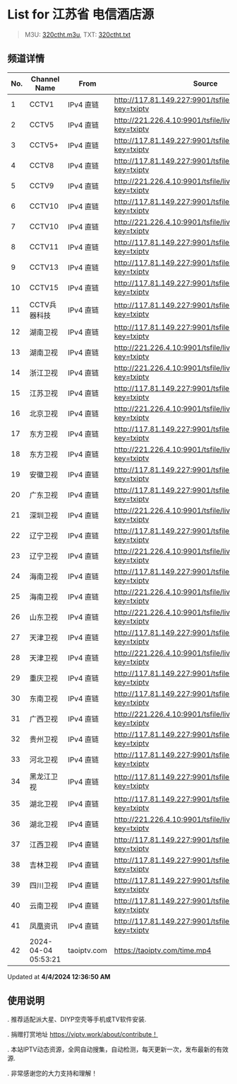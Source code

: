 # List for **江苏省 电信酒店源**

> M3U: [320ctht.m3u](/320ctht.m3u), TXT: [320ctht.txt](/txt/320ctht.txt)

## 频道详情

| No. | Channel Name | From | Source |
| --- | ------------ | ---- | ------ |
| 1 | CCTV1 | IPv4 直链 | <http://117.81.149.227:9901/tsfile/live/0001_1.m3u8?key=txiptv> |
| 2 | CCTV5 | IPv4 直链 | <http://221.226.4.10:9901/tsfile/live/0005_1.m3u8?key=txiptv> |
| 3 | CCTV5+ | IPv4 直链 | <http://117.81.149.227:9901/tsfile/live/0016_1.m3u8?key=txiptv> |
| 4 | CCTV8 | IPv4 直链 | <http://117.81.149.227:9901/tsfile/live/0008_1.m3u8?key=txiptv> |
| 5 | CCTV9 | IPv4 直链 | <http://221.226.4.10:9901/tsfile/live/0009_1.m3u8?key=txiptv> |
| 6 | CCTV10 | IPv4 直链 | <http://117.81.149.227:9901/tsfile/live/0010_1.m3u8?key=txiptv> |
| 7 | CCTV10 | IPv4 直链 | <http://221.226.4.10:9901/tsfile/live/0010_1.m3u8?key=txiptv> |
| 8 | CCTV11 | IPv4 直链 | <http://117.81.149.227:9901/tsfile/live/0011_1.m3u8?key=txiptv> |
| 9 | CCTV13 | IPv4 直链 | <http://117.81.149.227:9901/tsfile/live/0013_1.m3u8?key=txiptv> |
| 10 | CCTV15 | IPv4 直链 | <http://117.81.149.227:9901/tsfile/live/0015_1.m3u8?key=txiptv> |
| 11 | CCTV兵器科技 | IPv4 直链 | <http://117.81.149.227:9901/tsfile/live/1006_1.m3u8?key=txiptv> |
| 12 | 湖南卫视 | IPv4 直链 | <http://117.81.149.227:9901/tsfile/live/0128_1.m3u8?key=txiptv> |
| 13 | 湖南卫视 | IPv4 直链 | <http://221.226.4.10:9901/tsfile/live/1016_1.m3u8?key=txiptv> |
| 14 | 浙江卫视 | IPv4 直链 | <http://221.226.4.10:9901/tsfile/live/1018_1.m3u8?key=txiptv> |
| 15 | 江苏卫视 | IPv4 直链 | <http://117.81.149.227:9901/tsfile/live/0127_1.m3u8?key=txiptv> |
| 16 | 北京卫视 | IPv4 直链 | <http://221.226.4.10:9901/tsfile/live/1012_1.m3u8?key=txiptv> |
| 17 | 东方卫视 | IPv4 直链 | <http://117.81.149.227:9901/tsfile/live/0107_1.m3u8?key=txiptv> |
| 18 | 东方卫视 | IPv4 直链 | <http://221.226.4.10:9901/tsfile/live/1013_1.m3u8?key=txiptv> |
| 19 | 安徽卫视 | IPv4 直链 | <http://117.81.149.227:9901/tsfile/live/0130_1.m3u8?key=txiptv> |
| 20 | 广东卫视 | IPv4 直链 | <http://117.81.149.227:9901/tsfile/live/0125_1.m3u8?key=txiptv> |
| 21 | 深圳卫视 | IPv4 直链 | <http://221.226.4.10:9901/tsfile/live/1023_1.m3u8?key=txiptv> |
| 22 | 辽宁卫视 | IPv4 直链 | <http://117.81.149.227:9901/tsfile/live/0121_1.m3u8?key=txiptv> |
| 23 | 辽宁卫视 | IPv4 直链 | <http://221.226.4.10:9901/tsfile/live/1020_1.m3u8?key=txiptv> |
| 24 | 海南卫视 | IPv4 直链 | <http://117.81.149.227:9901/tsfile/live/1000_1.m3u8?key=txiptv> |
| 25 | 海南卫视 | IPv4 直链 | <http://221.226.4.10:9901/tsfile/live/1025_1.m3u8?key=txiptv> |
| 26 | 山东卫视 | IPv4 直链 | <http://221.226.4.10:9901/tsfile/live/1021_1.m3u8?key=txiptv> |
| 27 | 天津卫视 | IPv4 直链 | <http://117.81.149.227:9901/tsfile/live/0135_1.m3u8?key=txiptv> |
| 28 | 天津卫视 | IPv4 直链 | <http://221.226.4.10:9901/tsfile/live/1014_1.m3u8?key=txiptv> |
| 29 | 重庆卫视 | IPv4 直链 | <http://117.81.149.227:9901/tsfile/live/0142_1.m3u8?key=txiptv> |
| 30 | 东南卫视 | IPv4 直链 | <http://117.81.149.227:9901/tsfile/live/0137_1.m3u8?key=txiptv> |
| 31 | 广西卫视 | IPv4 直链 | <http://221.226.4.10:9901/tsfile/live/1024_1.m3u8?key=txiptv> |
| 32 | 贵州卫视 | IPv4 直链 | <http://117.81.149.227:9901/tsfile/live/0120_1.m3u8?key=txiptv> |
| 33 | 河北卫视 | IPv4 直链 | <http://117.81.149.227:9901/tsfile/live/0117_1.m3u8?key=txiptv> |
| 34 | 黑龙江卫视 | IPv4 直链 | <http://117.81.149.227:9901/tsfile/live/0143_1.m3u8?key=txiptv> |
| 35 | 湖北卫视 | IPv4 直链 | <http://117.81.149.227:9901/tsfile/live/0132_1.m3u8?key=txiptv> |
| 36 | 湖北卫视 | IPv4 直链 | <http://221.226.4.10:9901/tsfile/live/1017_1.m3u8?key=txiptv> |
| 37 | 江西卫视 | IPv4 直链 | <http://117.81.149.227:9901/tsfile/live/0138_1.m3u8?key=txiptv> |
| 38 | 吉林卫视 | IPv4 直链 | <http://117.81.149.227:9901/tsfile/live/0116_1.m3u8?key=txiptv> |
| 39 | 四川卫视 | IPv4 直链 | <http://117.81.149.227:9901/tsfile/live/0123_1.m3u8?key=txiptv> |
| 40 | 云南卫视 | IPv4 直链 | <http://117.81.149.227:9901/tsfile/live/0119_1.m3u8?key=txiptv> |
| 41 | 凤凰资讯 | IPv4 直链 | <http://117.81.149.227:9901/tsfile/live/1007_1.m3u8?key=txiptv> |
| 42 | 2024-04-04 05:53:21 | taoiptv.com | <https://taoiptv.com/time.mp4> |

Updated at **4/4/2024 12:36:50 AM**

## 使用说明

. 推荐适配派大星、DIYP空壳等手机或TV软件安装.

. 捐赠打赏地址 https://viptv.work/about/contribute！

. 本站IPTV动态资源，全网自动搜集，自动检测，每天更新一次，发布最新的有效源.

. 非常感谢您的大力支持和理解！